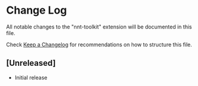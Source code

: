 # Change Log

All notable changes to the "nnt-toolkit" extension will be documented in this file.

Check [Keep a Changelog](http://keepachangelog.com/) for recommendations on how to structure this file.

## [Unreleased]

- Initial release